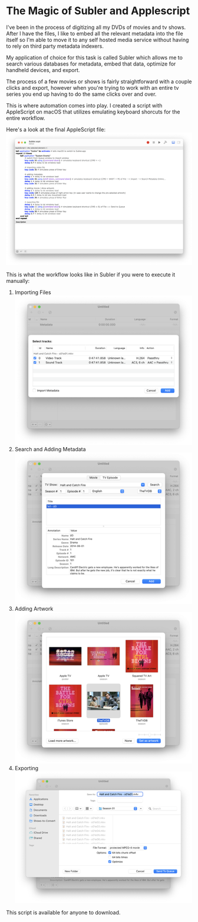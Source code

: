 # The Magic of Subler and Applescript

I've been in the process of digitizing all my DVDs of movies and tv shows. After I have the files, I like to embed all the relevant metadata into the file itself so I'm able to move it to any self hosted media service without having to rely on third party metadata indexers.

My application of choice for this task is called Subler which allows me to search various databases for metadata, embed that data, optimize for handheld devices, and export.

The process of a few movies or shows is fairly straightforward with a couple clicks and export, however when you're trying to work with an entire tv series you end up having to do the same clicks over and over.

This is where automation comes into play. I created a script with AppleScript on macOS that utilizes emulating keyboard shorcuts for the entire workflow.

Here's a look at the final AppleScript file:
![subler-script](/Screenshots/Script.png)

This is what the workflow looks like in Subler if you were to execute it manually:

1. Importing Files
![subler-importing-files](/Screenshots/Step-2-Import-File.png)
2. Search and Adding Metadata
![subler-adding-metadata](/Screenshots/Step-3-Add-Metadata.png)
3. Adding Artwork 
![subler-adding-artwork-1](/Screenshots/Step-4-Adding-Artwork-1.png)
4. Exporting
![subler-exporting](/Screenshots/Step-5-Exporting.png)

This script is available for anyone to download. 
